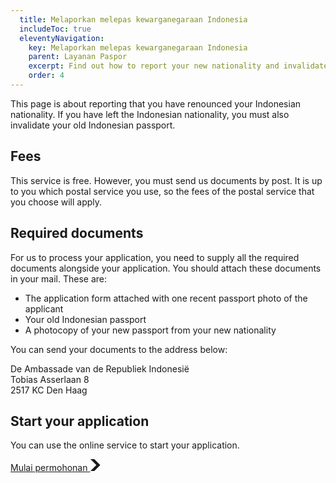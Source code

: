```yaml
---
  title: Melaporkan melepas kewarganegaraan Indonesia
  includeToc: true
  eleventyNavigation:
    key: Melaporkan melepas kewarganegaraan Indonesia
    parent: Layanan Paspor
    excerpt: Find out how to report your new nationality and invalidate your old passport with us.
    order: 4
---
```


This page is about reporting that you have renounced your Indonesian nationality. If you have left the Indonesian nationality,
you must also invalidate your old Indonesian passport.

## Fees

This service is free. However, you must send us documents by post. It is up to you which postal service you use, so the fees of the postal
service that you choose will apply.

## Required documents

For us to process your application, you need to supply all the required documents alongside your application. You should attach these documents in your
mail. These are:

- The application form attached with one recent passport photo of the applicant
- Your old Indonesian passport
- A photocopy of your new passport from your new nationality

You can send your documents to the address below:

De Ambassade van de Republiek Indonesië<br/>
Tobias Asserlaan 8<br/>
2517 KC  Den Haag

## Start your application

You can use the online service to start your application. 

<a href="https://aplikasi.imigrasi.indonesia.nl/lepaskan-kewarganegaraan-indonesia" class="kbrinl-button kbrinl-button--start">Mulai permohonan <svg class="kbrinl-button__start-icon" xmlns="http://www.w3.org/2000/svg" width="17.5" height="19" viewBox="0 0 33 40" aria-hidden="true" focusable="false"> <path fill="currentColor" d="M0 0h13l20 20-20 20H0l20-20z" /> </svg>
</a>